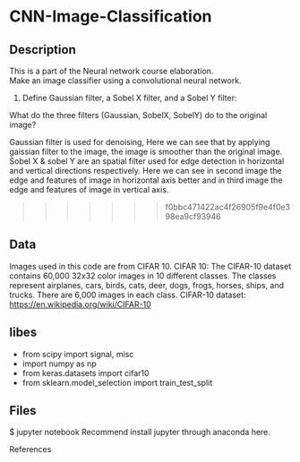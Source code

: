 # CNN-Image-Classification
## Description
This is a part of the Neural network course elaboration.\
Make an image classifier using a convolutional neural network.

1. Define Gaussian filter, a Sobel X filter, and a Sobel Y filter:

What do the three filters (Gaussian, SobelX, SobelY) do to the original image?

Gaussian filter is used for denoising, Here we can see that by applying gaissian filter to the image, the image is smoother than the original image.\
Sobel X & sobel Y are an spatial filter used for edge detection in horizontal and vertical directions respectively. Here we can see in second image the edge and features of image in horizontal axis better and in third image the edge and features of image in vertical axis.
 

>>>>>>> f0bbc471422ac4f26905f9e4f0e398ea9cf93946
## Data 
Images used in this code are from CIFAR 10.
CIFAR 10: The CIFAR-10 dataset contains 60,000 32x32 color images in 10 different classes. The classes represent airplanes, cars, birds, cats, deer, dogs, frogs, horses, ships, and trucks. There are 6,000 images in each class. 
CIFAR-10 dataset: https://en.wikipedia.org/wiki/CIFAR-10

## libes
* from scipy import signal, misc 
* import numpy as np
* from keras.datasets import cifar10
* from sklearn.model_selection import train_test_split


## Files

$ jupyter notebook
Recommend install jupyter through anaconda here.

References
